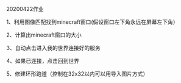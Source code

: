 20200422作业

1、利用图像匹配找到minecraft窗口(假设窗口左下角永远在屏幕左下角）

2、计算出minecraft窗口的大小

3、自动点击进入我的世界连接好的服务

4、如果已连接，点击回到世界

5、修建环形跑道（控制在32x32以内可以用导入图片方式）
